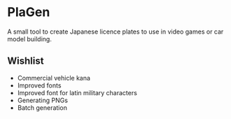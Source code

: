 # PlaGen

A small tool to create Japanese licence plates to use in video games or car model building.

## Wishlist

- Commercial vehicle kana
- Improved fonts
- Improved font for latin military characters
- Generating PNGs
- Batch generation
